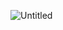 ![Untitled](https://github.com/Muddrayss/minishell/assets/104778891/194db680-8881-401d-9207-d001e9e626a6)
